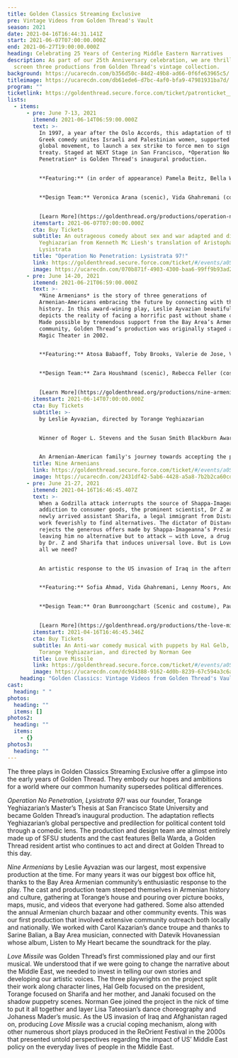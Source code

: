 ```yaml
---
title: Golden Classics Streaming Exclusive
pre: Vintage Videos from Golden Thread's Vault
season: 2021
date: 2021-04-16T16:44:31.141Z
start: 2021-06-07T07:00:00.000Z
end: 2021-06-27T19:00:00.000Z
heading: Celebrating 25 Years of Centering Middle Eastern Narratives
description: As part of our 25th Anniversary celebration, we are thrilled to
  screen three productions from Golden Thread's vintage collection.
background: https://ucarecdn.com/b356d50c-84d2-49b8-ad66-0f6fe63965c5/
titleimage: https://ucarecdn.com/db61ede6-d7bc-4af0-bfa9-47981931ba7d/
program: ""
ticketlink: https://goldenthread.secure.force.com/ticket/patronticket__publicticketapp#/
lists:
  - items:
      - pre: June 7-13, 2021
        itemend: 2021-06-14T06:59:00.000Z
        text: >-
          In 1997, a year after the Oslo Accords, this adaptation of the classic
          Greek comedy unites Israeli and Palestinian women, supported by a
          global movement, to launch a sex strike to force men to sign a peace
          treaty. Staged at NEXT Stage in San Francisco, *Operation No
          Penetration* is Golden Thread's inaugural production.


          **Featuring:** (in order of appearance) Pamela Beitz, Bella Warda, Reema Bahnasy, Jennifer Darya Maghsoudi, Janet Acio, Maria Zamroud, Dylin Redling, Siamak Mirnezami, Clarence A Mitchell, Ali Dadgar, Greg Denzler, Von Scott Bair, Peter Mc Carron, Koorosh Angali.


          **Design Team:** Veronica Arana (scenic), Vida Ghahremani (costumes), Jodie Feguson (lighting). Dance choreography by Shahrzad Khorsandi. Fight choreography by Paul Sherman.


          [Learn More](https://goldenthread.org/productions/operation-no-penetration/) about the original production.
        itemstart: 2021-06-07T07:00:00.000Z
        cta: Buy Tickets
        subtitle: An outrageous comedy about sex and war adapted and directed by Torange
          Yeghiazarian from Kenneth Mc Liesh's translation of Aristophanes'
          Lysistrata
        title: "Operation No Penetration: Lysistrata 97!"
        link: https://goldenthread.secure.force.com/ticket/#/events/a0S3Z000007XYpYUAW
        image: https://ucarecdn.com/070b871f-4903-4300-baa6-99ff9b93ad28/
      - pre: June 14-20, 2021
        itemend: 2021-06-21T06:59:00.000Z
        text: >-
          *Nine Armenians* is the story of three generations of
          Armenian-Americans embracing the future by connecting with their
          history. In this award-wining play, Leslie Ayvazian beautifully
          depicts the reality of facing a horrific past without shame or fear.
          Made possible by tremendous support from the Bay Area’s Armenian
          community, Golden Thread’s production was originally staged at the
          Magic Theater in 2002.


          **Featuring:** Atosa Babaoff, Toby Brooks, Valerie de Jose, Vida Ghahremani, Behzad Golemohammadi, Joe Higgins, Earll Kingston, Lara Palanjian, Ruby Unger


          **Design Team:** Zara Houshmand (scenic), Rebecca Feller (costumes), Robert Ted Anderson (lighting), Saeed Ganji (sound), Homayoun Makui (graphic). Dramaturgy by Hal Gelb. Dance choreography by Carol Kazarian and Nadine Takvorian. Music consultant: Sarine Balian. Original music, *Listen to My Heart*, by Datevik Hovanessian.


          [Learn More](https://goldenthread.org/productions/nine-armenians/) about the original production.
        itemstart: 2021-06-14T07:00:00.000Z
        cta: Buy Tickets
        subtitle: >-
          by Leslie Ayvazian, directed by Torange Yeghiazarian


          Winner of Roger L. Stevens and the Susan Smith Blackburn Award


          An Armenian-American family's journey towards accepting the past and embracing the future.
        title: Nine Armenians
        link: https://goldenthread.secure.force.com/ticket/#/events/a0S3Z000007XaonUAC
        image: https://ucarecdn.com/2431df42-5ab6-4428-a5a8-7b2b2ca60cd8/
      - pre: June 21-27, 2021
        itemend: 2021-04-16T16:46:45.407Z
        text: >-
          When a Godzilla attack interrupts the source of Shappa-Imageanna’s
          addiction to consumer goods, the prominent scientist, Dr Z and his
          newly arrived assistant Sharifa, a legal immigrant from Distancia,
          work feverishly to find alternatives. The dictator of Distancia
          rejects the generous offers made by Shappa-Imageanna’s President
          leaving him no alternative but to attack – with Love, a drug developed
          by Dr. Z and Sharifa that induces universal love. But is Love really
          all we need? 


          An artistic response to the US invasion of Iraq in the aftermath of the 9/11 attacks, *Love Missile* is Golden Thread’s first commissioned play, originally staged in June 2003 at the New Langton Arts in San Francisco. The production, a fusion of a traditional American musical with Middle Eastern undertones and fantastical shadow puppetry, was made possible by the generous contribution of Judith Wilber and Bob Miller. 


          **Featuring:** Sofia Ahmad, Vida Ghahremani, Lenny Moors, Andoni Panici, Carmen Elena Sosa, William Todd Tressler, Kris Welch


          **Design Team:** Oran Bumroongchart (Scenic and costume), Paul Meason (Lighting), Janaki Ranpura (Puppets and graphic art). Original music composed by Johaness Mager. Dance choreography by Lisa Tateosian.


          [Learn More](https://goldenthread.org/productions/the-love-missile/) about the original production.
        itemstart: 2021-04-16T16:46:45.346Z
        cta: Buy Tickets
        subtitle: An Anti-war comedy musical with puppets by Hal Gelb, Janaki Ranpura,
          Torange Yeghiazarian, and directed by Norman Gee
        title: Love Missile
        link: https://goldenthread.secure.force.com/ticket/#/events/a0S3Z000007XankUAC
        image: https://ucarecdn.com/dc9d4388-9162-4d0b-8239-67c594a3c6ac/
    heading: "Golden Classics: Vintage Videos from Golden Thread's Vault"
cast:
  heading: " "
photos:
  heading: ""
  items: []
photos2:
  heading: ""
  items:
    - {}
photos3:
  heading: ""
---
```

The three plays in Golden Classics Streaming Exclusive offer a glimpse into the early years of Golden Thread. They embody our hopes and ambitions for a world where our common humanity supersedes political differences.

*Operation No Penetration, Lysistrata 97!* was our founder, Torange Yeghiazarian’s Master’s Thesis at San Francisco State University and became Golden Thread’s inaugural production. The adaptation reflects Yeghiazarian’s global perspective and predilection for political content told through a comedic lens. The production and design team are almost entirely made up of SFSU students and the cast features Bella Warda, a Golden Thread resident artist who continues to act and direct at Golden Thread to this day.

*Nine Armenians* by Leslie Ayvazian was our largest, most expensive production at the time. For many years it was our biggest box office hit, thanks to the Bay Area Armenian community’s enthusiastic response to the play. The cast and production team steeped themselves in Armenian history and culture, gathering at Torange’s house and pouring over picture books, maps, music, and videos that everyone had gathered. Some also attended the annual Armenian church bazaar and other community events. This was our first production that involved extensive community outreach both locally and nationally. We worked with Carol Kazarian’s dance troupe and thanks to Sarine Balian, a Bay Area musician, connected with Datevik Hovanessian whose album, Listen to My Heart became the soundtrack for the play.

*Love Missile* was Golden Thread’s first commissioned play and our first musical. We understood that if we were going to change the narrative about the Middle East, we needed to invest in telling our own stories and developing our artistic voices. The three playwrights on the project split their work along character lines, Hal Gelb focused on the president, Torange focused on Sharifa and her mother, and Janaki focused on the shadow puppetry scenes. Norman Gee joined the project in the nick of time to put it all together and layer Lisa Tateosian’s dance choreography and Johaness Mader’s music. As the US invasion of Iraq and Afghanistan raged on, producing *Love Missile* was a crucial coping mechanism, along with other numerous short plays produced in the ReOrient Festival in the 2000s that presented untold perspectives regarding the impact of US’ Middle East policy on the everyday lives of people in the Middle East.